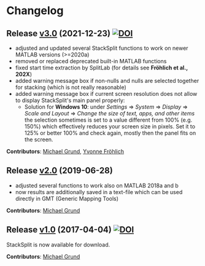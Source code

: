 # Changelog

## Release [v3.0](https://github.com/michaelgrund/stacksplit/releases/tag/v3.0) (2021-12-23) [![DOI](https://zenodo.org/badge/DOI/10.5281/zenodo.5802051.svg)](https://doi.org/10.5281/zenodo.5802051)

* adjusted and updated several StackSplit functions to work on newer MATLAB versions (>=2020a)
* removed or replaced deprecated built-in MATLAB functions 
* fixed start time extraction by SplitLab (for details see **Fröhlich et al., 202X**)
* added warning message box if non-nulls and nulls are selected together for stacking (which is not really reasonable)
* added warning message box if current screen resolution does not allow to display StackSplit's main panel properly:
  * Solution for **Windows 10**: under *Settings* => *System* => *Display* => *Scale and Layout* => *Change the size of text, apps, and other items*
  the selection sometimes is set to a value different from 100% (e.g. 150%)
  which effectively reduces your screen size in pixels. Set it to 125% or
  better 100% and check again, mostly then the panel fits on the screen.
  
**Contributors**: [Michael Grund](https://github.com/michaelgrund), [Yvonne Fröhlich](https://github.com/yvonnefroehlich)

## Release [v2.0](https://github.com/michaelgrund/stacksplit/releases/tag/v2.0) (2019-06-28)

* adjusted several functions to work also on MATLAB 2018a and b
* now results are additionally saved in a text-file which can be used directly in GMT (Generic Mapping Tools)

**Contributors**: [Michael Grund](https://github.com/michaelgrund)

## Release [v1.0](https://github.com/michaelgrund/stacksplit/releases/tag/v1.0) (2017-04-04) [![DOI](https://zenodo.org/badge/DOI/10.5281/zenodo.464385.svg)](https://doi.org/10.5281/zenodo.464385)

StackSplit is now available for download.

**Contributors**: [Michael Grund](https://github.com/michaelgrund)
